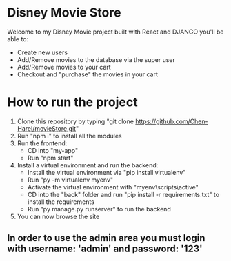 # Disney Movie Store

Welcome to my Disney Movie project built with React and DJANGO you'll be able to:

- Create new users
- Add/Remove movies to the database via the super user
- Add/Remove movies to your cart
- Checkout and "purchase" the movies in your cart

# How to run the project

1. Clone this repository by typing "git clone https://github.com/Chen-Harel/movieStore.git"
2. Run "npm i" to install all the modules
3. Run the frontend:
   - CD into "my-app"
   - Run "npm start"
4. Install a virtual environment and run the backend:
   - Install the virtual environment via "pip install virtualenv"
   - Run "py -m virtualenv myenv"
   - Activate the virtual environment with "myenv\scripts\active"
   - CD into the "back" folder and run "pip install -r requirements.txt" to install the requirements
   - Run "py manage.py runserver" to run the backend
5. You can now browse the site

## In order to use the admin area you must login with username: 'admin' and password: '123'
